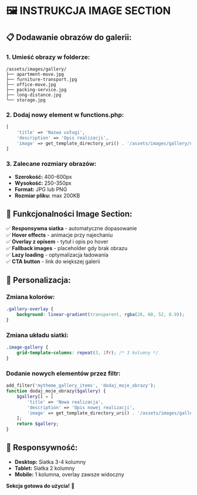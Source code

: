 # 🖼️ INSTRUKCJA IMAGE SECTION

## 📋 Dodawanie obrazów do galerii:

### 1. **Umieść obrazy w folderze:**
```
/assets/images/gallery/
├── apartment-move.jpg
├── furniture-transport.jpg
├── office-move.jpg
├── packing-service.jpg
├── long-distance.jpg
└── storage.jpg
```

### 2. **Dodaj nowy element w functions.php:**
```php
[
    'title' => 'Nazwa usługi',
    'description' => 'Opis realizacji',
    'image' => get_template_directory_uri() . '/assets/images/gallery/nazwa-pliku.jpg'
]
```

### 3. **Zalecane rozmiary obrazów:**
- **Szerokość:** 400-600px
- **Wysokość:** 250-350px  
- **Format:** JPG lub PNG
- **Rozmiar pliku:** max 200KB

## 🎨 Funkcjonalności Image Section:

✅ **Responsywna siatka** - automatyczne dopasowanie  
✅ **Hover effects** - animacje przy najechaniu  
✅ **Overlay z opisem** - tytuł i opis po hover  
✅ **Fallback images** - placeholder gdy brak obrazu  
✅ **Lazy loading** - optymalizacja ładowania  
✅ **CTA button** - link do większej galerii  

## 🔧 Personalizacja:

### **Zmiana kolorów:**
```css
.gallery-overlay {
    background: linear-gradient(transparent, rgba(26, 60, 52, 0.9));
}
```

### **Zmiana układu siatki:**
```css
.image-gallery {
    grid-template-columns: repeat(3, 1fr); /* 3 kolumny */
}
```

### **Dodanie nowych elementów przez filtr:**
```php
add_filter('mytheme_gallery_items', 'dodaj_moje_obrazy');
function dodaj_moje_obrazy($gallery) {
    $gallery[] = [
        'title' => 'Nowa realizacja',
        'description' => 'Opis nowej realizacji',
        'image' => get_template_directory_uri() . '/assets/images/gallery/nowy-obraz.jpg'
    ];
    return $gallery;
}
```

## 📱 Responsywność:

- **Desktop:** Siatka 3-4 kolumny
- **Tablet:** Siatka 2 kolumny  
- **Mobile:** 1 kolumna, overlay zawsze widoczny

**Sekcja gotowa do użycia!** 🚀
